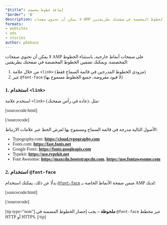 ```yaml
---
"$title": إضافة خطوط مخصصة
"$order": '6'
description: لا يمكن أن تحتوي صفحات AMP على صفحات أنماط خارجية، باستثناء الخطوط المخصصة. ويمكنك تضمين الخطوط المخصصة في صفحتك بطريقتين ...
formats:
- websites
- ads
- stories
author: pbakaus
---
```


لا يمكن أن تحتوي صفحات AMP على صفحات أنماط خارجية، باستثناء الخطوط المخصصة. ويمكنك تضمين الخطوط المخصصة في صفحتك بطريقتين:

1. من خلال علامة `<link>` (مزودي الخطوط المدرجين في قائمة السماح فقط)
2. عبر `@font-face` (لا قيود مفروضة، جميع الخطوط مسموح بها)

### 1. استخدام `<link>`

استخدم علامة `<link>` (عادة في رأس صفحتك)، مثل:

[sourcecode:html]
<link rel="stylesheet" href="https://fonts.googleapis.com/css?family=Tangerine">
[/sourcecode]

الأصول التالية مدرجة في قائمة السماح ومسموح بها لعرض الخط عبر علامات الارتباط:

- Typography.com: **https://cloud.typography.com**
- Fonts.com: **https://fast.fonts.net**
- Google Fonts: **https://fonts.googleapis.com**
- Typekit: **https://use.typekit.net**
- Font Awesome: **https://maxcdn.bootstrapcdn.com**, **https://use.fontawesome.com**

### 2. استخدام `@font-face`

بدلًا عن ذلك، يمكنك استخدام [`@font-face`](https://developer.mozilla.org/en-US/docs/Web/CSS/@font-face) ضمن صفحة الأنماط الخاصة بـ AMP لديك:

[sourcecode:html]
<style amp-custom>
  @font-face {
    font-family: "Bitstream Vera Serif Bold";
    src: url("https://somedomain.org/VeraSeBd.ttf");
  }

  body {
    font-family: "Bitstream Vera Serif Bold", serif;
  }
</style>
[/sourcecode]

[tip type="note"] **ملحوظة –**  يجب إحضار الخطوط المضمنة في `@font-face` عبر مخطط HTTP أو HTTPS. [/tip]
